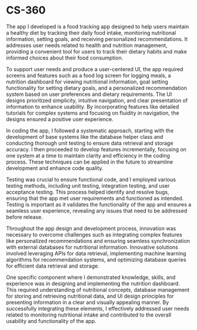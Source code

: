 # CS-360
The app I developed is a food tracking app designed to help users maintain a healthy diet by tracking their daily food intake, monitoring nutritional information, setting goals, and receiving personalized recommendations. It addresses user needs related to health and nutrition management, providing a convenient tool for users to track their dietary habits and make informed choices about their food consumption.

To support user needs and produce a user-centered UI, the app required screens and features such as a food log screen for logging meals, a nutrition dashboard for viewing nutritional information, goal setting functionality for setting dietary goals, and a personalized recommendation system based on user preferences and dietary requirements. The UI designs prioritized simplicity, intuitive navigation, and clear presentation of information to enhance usability. By incorporating features like detailed tutorials for complex systems and focusing on fluidity in navigation, the designs ensured a positive user experience.

In coding the app, I followed a systematic approach, starting with the development of base systems like the database helper class and conducting thorough unit testing to ensure data retrieval and storage accuracy. I then proceeded to develop features incrementally, focusing on one system at a time to maintain clarity and efficiency in the coding process. These techniques can be applied in the future to streamline development and enhance code quality.

Testing was crucial to ensure functional code, and I employed various testing methods, including unit testing, integration testing, and user acceptance testing. This process helped identify and resolve bugs, ensuring that the app met user requirements and functioned as intended. Testing is important as it validates the functionality of the app and ensures a seamless user experience, revealing any issues that need to be addressed before release.

Throughout the app design and development process, innovation was necessary to overcome challenges such as integrating complex features like personalized recommendations and ensuring seamless synchronization with external databases for nutritional information. Innovative solutions involved leveraging APIs for data retrieval, implementing machine learning algorithms for recommendation systems, and optimizing database queries for efficient data retrieval and storage.

One specific component where I demonstrated knowledge, skills, and experience was in designing and implementing the nutrition dashboard. This required understanding of nutritional concepts, database management for storing and retrieving nutritional data, and UI design principles for presenting information in a clear and visually appealing manner. By successfully integrating these elements, I effectively addressed user needs related to monitoring nutritional intake and contributed to the overall usability and functionality of the app.
